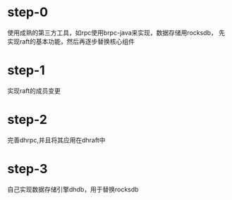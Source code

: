# step-0
使用成熟的第三方工具，如rpc使用brpc-java来实现，数据存储用rocksdb，
先实现raft的基本功能，然后再逐步替换核心组件

# step-1
实现raft的成员变更

# step-2
完善dhrpc,并且将其应用在dhraft中

# step-3
自己实现数据存储引擎dhdb，用于替换rocksdb